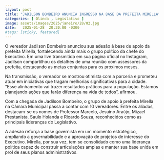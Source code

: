 ```yaml
---
layout: post
title: "JADILSON BOMBEIRO ANUNCIA INGRESSO NA BASE DA PREFEITA MIRELLA"
categories: [ Olinda , Legislativo ]
image: assets/images/2025/janeiro/28/02.jpg
date:   2025-01-28  20:20:00 -0300
#tags: [sticky, featured]
---
```

O vereador Jadilson Bombeiro anunciou sua adesão à base de apoio da prefeita Mirella, fortalecendo ainda mais o grupo político da chefe do Executivo. Em uma live transmitida em sua página oficial no Instagram, Jadilson compartilhou os detalhes de uma reunião com assessores da prefeita, destacando as metas conjuntas para os próximos meses.

Na transmissão, o vereador se mostrou otimista com a parceria e prometeu atuar em iniciativas que tragam melhorias significativas para a cidade. “Esse alinhamento vai trazer resultados práticos para a população. Estamos planejando ações que farão diferença na vida de todos”, afirmou.

Com a chegada de Jadilson Bombeiro, o grupo de apoio à prefeita Mirella na Câmara Municipal passa a contar com 10 vereadores. Entre os aliados, destacam-se os nomes de Professor Marcelo, Jesuíno Araújo, Mizael Prestanista, Saulo Holanda e Ricardo Souza, reconhecidos como as principais lideranças do Legislativo.

A adesão reforça a base governista em um momento estratégico, ampliando a governabilidade e a aprovação de projetos de interesse do Executivo. Mirella, por sua vez, tem se consolidado como uma liderança política capaz de construir articulações amplas e manter sua base unida em prol de seus planos administrativos.